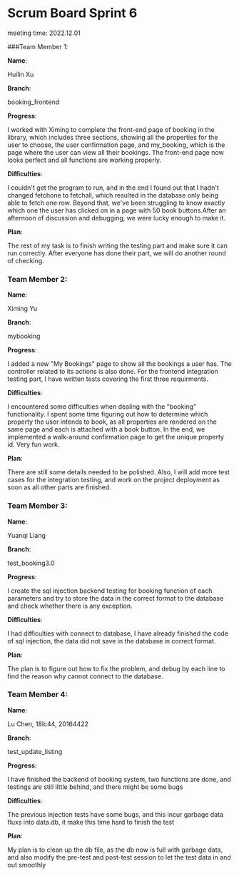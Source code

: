 # Scrum Board Sprint 6

meeting time: 2022.12.01

###Team Member 1:

**Name**:

Huilin Xu

**Branch**:

booking_frontend

**Progress**:

I worked with Ximing to complete the front-end page of booking in the library, which includes three sections, showing all the properties for the user to choose, the user confirmation page, and my_booking, which is the page where the user can view all their bookings. The front-end page now looks perfect and all functions are working properly.

**Difficulties**:

I couldn't get the program to run, and in the end I found out that I hadn't changed fetchone to fetchall, which resulted in the database only being able to fetch one row. Beyond that, we've been struggling to know exactly which one the user has clicked on in a page with 50 book buttons.After an afternoon of discussion and debugging, we were lucky enough to make it.

**Plan**:

The rest of my task is to finish writing the testing part and make sure it can run correctly. After everyone has done their part, we will do another round of checking.

### Team Member 2:

**Name**:

Ximing Yu

**Branch**:

mybooking

**Progress**:

I added a new "My Bookings" page to show all the bookings a user has. The controller related to its actions is also done. For the frontend integration testing part, I have written tests covering the first three requirments.

**Difficulties**:

I encountered some difficulties when dealing with the "booking" functionality. I spent some time figuring out how to determine which property the user intends to book, as all properties are rendered on the same page and each is attached with a book button. In the end, we implemented a walk-around confirmation page to get the unique property id. Very fun work.

**Plan**:

There are still some details needed to be polished. Also, I will add more test cases for the integration testing, and work on the project deployment as soon as all other parts are finished.

### Team Member 3:

**Name**:

Yuanqi Liang

**Branch**:

test_booking3.0

**Progress**:

I create the sql injection backend testing for booking function of each parameters and try to store the data in the correct format to the database and check whether there is any exception.

**Difficulties**:

I had difficulties with connect to database, I have already finished the code of sql injection, the data did not save in the database in correct format.

**Plan**:

The plan is to figure out how to fix the problem, and debug by each line to find the reason why cannot connect to the database.

### Team Member 4:

**Name**:

Lu Chen, 18lc44, 20164422

**Branch**:

test_update_listing

**Progress**:

I have finished the backend of booking system, two functions are done, and testings are still little behind, and there might be some bugs

**Difficulties**:

The previous injection tests have some bugs, and this incur garbage data fluxs into data.db, it make this time hard to finish the test

**Plan**:

My plan is to clean up the db file, as the db now is full with garbage data, and also modify the pre-test and post-test session to let the test data in and out smoothly
